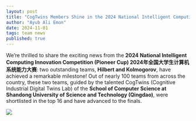 ```yaml
---
layout: post
title: "CogTwins Members Shine in the 2024 National Intelligent Computing Innovation Competition"
author: "Ayub Ali Emon"
date: 2024-11-01
tags: team news
published: true
---
```


We’re thrilled to share the exciting news from the **2024 National Intelligent Computing Innovation Competition (Pioneer Cup) 2024年全国大学生计算机系统能力大赛**: two outstanding teams, **Hilbert and Kolmogorov**, have achieved a remarkable milestone! Out of nearly 100 teams from across the country, these two teams, guided by the talented CogTwins (Cognitive Industrial Digital Twins Lab) of the **School of Computer Science at Shandong University of Science and Technology (Qingdao)**, were shortlisted in the top 16 and have advanced to the finals.

<div class="text-center">
    <img class="img-fluid img-thumbnail" style="max-height: 480px;"
        src="{{ '/assets/postimg/2024-11-01-cogtwins-members-in-2024-national-ntelligent-computing-innovation-competition.jpg' | relative_url }}" />
</div>